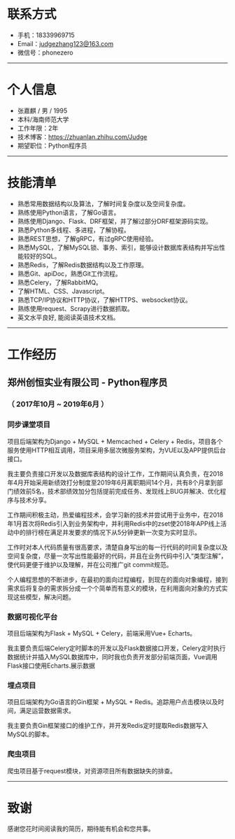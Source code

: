 # 联系方式
- 手机：18339969715
- Email：judgezhang123@163.com
- 微信号：phonezero

---

# 个人信息

 - 张嘉麒 / 男 / 1995
 - 本科/海南师范大学 
 - 工作年限：2年
 - 技术博客：<https://zhuanlan.zhihu.com/Judge> 
 - 期望职位：Python程序员

------

# 技能清单

- 熟悉常用数据结构以及算法，了解时间复杂度以及空间复杂度。
- 熟练使用Python语言，了解Go语言。
- 熟练使用Django、Flask、DRF框架，并了解过部分DRF框架源码实现。
- 熟悉Python多线程、多进程，了解协程。
- 熟悉REST思想，了解gRPC，有过gRPC使用经验。
- 熟悉MySQL，了解MySQL锁、事务、索引，能够设计数据库表结构并写出性能较好的SQL。
- 熟悉Redis，了解Redis数据结构以及工作原理。
- 熟悉Git、apiDoc，熟悉Git工作流程。
- 熟悉Celery，了解RabbitMQ。
- 了解HTML、CSS、Javascript。
- 熟悉TCP/IP协议和HTTP协议，了解HTTPS、websocket协议。
- 熟练使用request、Scrapy进行数据抓取。
- 英文水平良好, 能阅读英语技术文档。

------

# 工作经历

## 郑州创恒实业有限公司 - Python程序员

### （ 2017年10月 ~ 2019年6月 ） 

### 同步课堂项目 

项目后端架构为Django + MySQL + Memcached + Celery + Redis，项目各个服务使用HTTP相互调用，项目采用多层次微服务架构，为VUE以及APP提供后台接口。

我主要负责接口开发以及数据库表结构的设计工作，工作期间认真负责，在2018年4月开始采用新绩效打分制度至2019年6月离职期间14个月，共有8个月拿到部门绩效前5名，技术部绩效加分包括提前完成任务、发现线上BUG并解决、优化程序与技术分享。

工作期间积极主动，热爱编程技术，会学习新的技术并尝试用于业务中，在2018年1月首次将Redis引入到业务架构中，并利用Redis中的zset使2018年APP线上活动中的排行榜在满足并发要求的情况下从5分钟更新一次变为实时显示。

工作时对本人代码质量有很高要求，清楚自身写出的每一行代码的时间复杂度以及空间复杂度，尽量一次写出性能最好的代码，并且在业务代码中引入“类型注解”，使代码更便于维护以及理解，并在公司推广git commit规范。

个人编程思想的不断进步，在最初的面向过程编程，到现在的面向对象编程，接到需求后将复杂的需求拆分成一个个简单而有意义的模块，在利用面向对象的方式实现这些模型，解决问题。

### 数据可视化平台 

项目后端架构为Flask + MySQL + Celery，前端采用Vue+ Echarts。

我主要负责后端Celery定时脚本的开发以及Flask数据接口开发，Celery定时执行数据统计并插入MySQL数据库中，同时我也负责开发部分前端页面，Vue调用Flask接口使用Echarts.展示数据

### 埋点项目 

项目后端架构为Go语言的Gin框架 + MySQL + Redis。追踪用户点击模块以及时间，满足运营数据需求。

我主要负责Gin框架接口的维护工作，并开发Redis定时提取Redis数据写入MySQL的脚本。

### 爬虫项目 

爬虫项目基于request模块，对资源项目所有数据缺失的排查。



---

# 致谢
感谢您花时间阅读我的简历，期待能有机会和您共事。